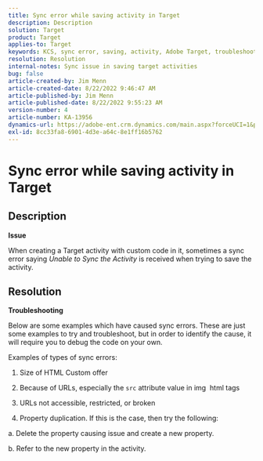 ```yaml
---
title: Sync error while saving activity in Target
description: Description
solution: Target
product: Target
applies-to: Target
keywords: KCS, sync error, saving, activity, Adobe Target, troubleshooting
resolution: Resolution
internal-notes: Sync issue in saving target activities
bug: false
article-created-by: Jim Menn
article-created-date: 8/22/2022 9:46:47 AM
article-published-by: Jim Menn
article-published-date: 8/22/2022 9:55:23 AM
version-number: 4
article-number: KA-13956
dynamics-url: https://adobe-ent.crm.dynamics.com/main.aspx?forceUCI=1&pagetype=entityrecord&etn=knowledgearticle&id=3d010051-ff21-ed11-b83e-0022480866ad
exl-id: 8cc33fa8-6901-4d3e-a64c-8e1ff16b5762
---
```

# Sync error while saving activity in Target

## Description


<b>Issue</b>

When creating a Target activity with custom code in it, sometimes a sync error saying *Unable to Sync the Activity* is received when trying to save the activity.


## Resolution


<b>Troubleshooting</b>

Below are some examples which have caused sync errors.
These are just some examples to try and troubleshoot, but in order to identify the cause, it will require you to debug the code on your own.

Examples of types of sync errors:

1. Size of HTML Custom offer

2. Because of URLs, especially the `src` attribute value in img  html tags

3. URLs not accessible, restricted, or broken

4. Property duplication. If this is the case, then try the following:

a. Delete the property causing issue and create a new property.

b. Refer to the new property in the activity.
